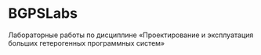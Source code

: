 # BGPSLabs
Лабораторные работы по дисциплине «Проектирование и эксплуатация больших гетерогенных программных систем»
